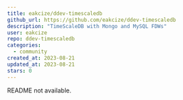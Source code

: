 ```yaml
---
title: eakcize/ddev-timescaledb
github_url: https://github.com/eakcize/ddev-timescaledb
description: "TimeScaleDB with Mongo and MySQL FDWs"
user: eakcize
repo: ddev-timescaledb
categories:
  - community
created_at: 2023-08-21
updated_at: 2023-08-21
stars: 0
---
```


README not available.
